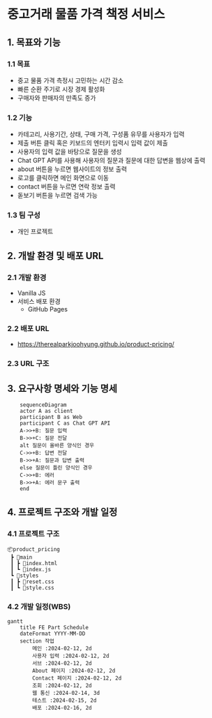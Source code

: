 # 중고거래 물품 가격 책정 서비스 
## 1. 목표와 기능 
### 1.1 목표
- 중고 물품 가격 측정시 고민하는 시간 감소
- 빠른 순환 주기로 시장 경제 활성화
- 구매자와 판매자의 만족도 증가

### 1.2 기능
- 카테고리, 사용기간, 상태, 구매 가격, 구성품 유무를 사용자가 입력
- 제출 버튼 클릭 혹은 키보드의 엔터키 입력시 입력 값이 제출
- 사용자의 입력 값을 바탕으로 질문을 생성
- Chat GPT API를 사용해 사용자의 질문과 질문에 대한 답변을 웹상에 출력
- about 버튼을 누르면 웹사이트의 정보 출력
- 로고를 클릭하면 메인 화면으로 이동
- contact 버튼을 누르면 연락 정보 출력
- 돋보기 버튼을 누르면 검색 가능 

### 1.3 팀 구성
- 개인 프로젝트

## 2. 개발 환경 및 배포 URL
### 2.1 개발 환경
- Vanilla JS
- 서비스 배포 환경
  - GitHub Pages

### 2.2 배포 URL
- https://therealparkjoohyung.github.io/product-pricing/

### 2.3 URL 구조

## 3. 요구사항 명세와 기능 명세 
```mermaid
    sequenceDiagram
    actor A as client
    participant B as Web
    participant C as Chat GPT API
    A->>+B: 질문 입력
    B->>+C: 질문 전달
    alt 질문이 올바른 양식인 경우 
    C->>+B: 답변 전달
    B->>+A: 질문과 답변 출력
    else 질문이 틀린 양식인 경우
    C->>+B: 에러
    B->>+A: 에러 문구 출력
    end
```

## 4. 프로젝트 구조와 개발 일정
### 4.1 프로젝트 구조 
```
📦product_pricing
 ┣ 📂main
 ┃ ┣ 📜index.html
 ┃ ┗ 📜index.js
 ┗ 📂styles
 ┃ ┣ 📜reset.css
 ┃ ┗ 📜style.css
```
### 4.2 개발 일정(WBS)
```mermaid
gantt
    title FE Part Schedule
    dateFormat YYYY-MM-DD
    section 작업
        메인 :2024-02-12, 2d
        사용자 입력 :2024-02-12, 2d
        서브 :2024-02-12, 2d
        About 페이지 :2024-02-12, 2d
        Contact 페이지 :2024-02-12, 2d
        조회 :2024-02-12, 2d
        웹 통신 :2024-02-14, 3d
        테스트 :2024-02-15, 2d
        배포 :2024-02-16, 2d

```
